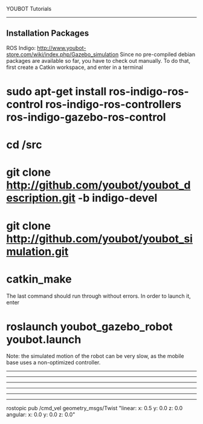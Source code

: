 
YOUBOT Tutorials

------------------------------------------------------------------------
Installation Packages
------------------------------------------------------------------------

ROS Indigo: http://www.youbot-store.com/wiki/index.php/Gazebo_simulation
Since no pre-compiled debian packages are available so far, you have to check out manually. To do that, first create a Catkin workspace, and enter in a terminal

# sudo apt-get install ros-indigo-ros-control ros-indigo-ros-controllers ros-indigo-gazebo-ros-control
# cd <your-catkin-folder>/src
# git clone http://github.com/youbot/youbot_description.git -b indigo-devel
# git clone http://github.com/youbot/youbot_simulation.git
# catkin_make

The last command should run through without errors. In order to launch it, enter

# roslaunch youbot_gazebo_robot youbot.launch 

Note: the simulated motion of the robot can be very slow, as the mobile base uses a non-optimized controller.

------------------------------------------------------------------------

------------------------------------------------------------------------


------------------------------------------------------------------------

------------------------------------------------------------------------

------------------------------------------------------------------------

------------------------------------------------------------------------

rostopic pub /cmd_vel geometry_msgs/Twist "linear:
        x: 0.5
        y: 0.0
        z: 0.0
angular:
        x: 0.0
        y: 0.0
        z: 0.0"